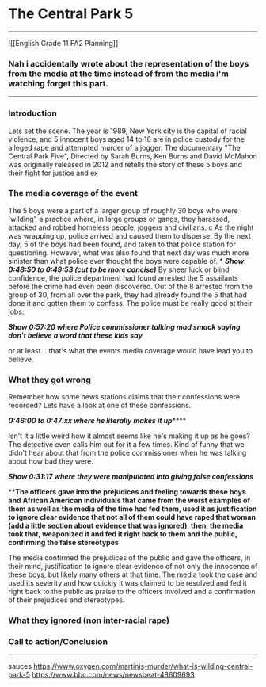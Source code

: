 
# The Central Park 5
_______
![[English Grade 11 FA2 Planning]]

### Nah i accidentally wrote about the representation of the boys from the media at the time instead of from the media i'm watching forget this part.
________

### Introduction 

Lets set the scene. The year is 1989, New York city is the capital of racial violence, and 5 innocent boys aged 14 to 16 are in police custody for the alleged rape and attempted murder of a jogger. The documentary "The Central Park Five", Directed by Sarah Burns, Ken Burns and David McMahon was originally released in 2012 and retells the story of these 5 boys and their fight for justice and ex

### The media coverage of the event

The 5 boys were a part of a larger group of roughly 30 boys who were 'wilding', a practice where, in large groups or gangs, they harassed, attacked and robbed homeless people, joggers and civilians. c
As the night was wrapping up, police arrived and caused them to disperse. By the next day, 5 of the boys had been found, and taken to that police station for questioning. However, what was also found that next day was much more sinister than what police ever thought the boys were capable of.
*
***Show 0:48:50 to 0:49:53 (cut to be more concise)***
By sheer luck or blind confidence, the police department had found arrested the 5 assailants before the crime had even been discovered. Out of the 8 arrested from the group of 30, from all over the park, they had already found the 5 that had done it and gotten them to confess. The police must be really good at their jobs. 

***Show 0:57:20 where Police commissioner talking mad smack saying don't believe a word that these kids say***

or at least... that's what the events media coverage would have lead you to believe. 

### What they got wrong 

Remember how some news stations claims that their confessions were recorded? Lets have a look at one of these confessions. 

***0:46:00 to 0:47:xx where he literally makes it up*******

Isn't it a little weird how it almost seems like he's making it up as he goes? The detective even calls him out for it a few times. Kind of funny that we didn't hear about that from the police commissioner when he was talking about how bad they were.  

***Show 0:31:17 where they were manipulated into giving false confessions***

****The officers gave into the prejudices and feeling towards these boys and African American individuals that came from the worst examples of them as well as the media of the time had fed them, used it as justification to ignore clear evidence that not all of them could have raped that woman (add a little section about evidence that was ignored), then, the media took that, weaponized it and fed it right back to them and the public, confirming the false stereotypes**



The media confirmed the prejudices of the public and gave the officers, in their mind,  justification to ignore clear evidence of not only the innocence of these boys, but likely many others at that time. The media took the case and used its severity and how quickly it was claimed to be resolved and fed it right back to the public as praise to the officers involved and a confirmation of their prejudices and stereotypes. 

### What they ignored (non inter-racial rape)








### Call to action/Conclusion




_____
sauces 
https://www.oxygen.com/martinis-murder/what-is-wilding-central-park-5
https://www.bbc.com/news/newsbeat-48609693